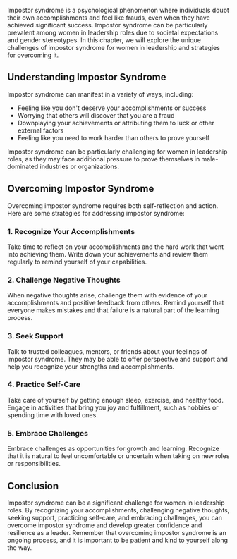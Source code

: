 
Impostor syndrome is a psychological phenomenon where individuals doubt their own accomplishments and feel like frauds, even when they have achieved significant success. Impostor syndrome can be particularly prevalent among women in leadership roles due to societal expectations and gender stereotypes. In this chapter, we will explore the unique challenges of impostor syndrome for women in leadership and strategies for overcoming it.

Understanding Impostor Syndrome
-------------------------------

Impostor syndrome can manifest in a variety of ways, including:

* Feeling like you don't deserve your accomplishments or success
* Worrying that others will discover that you are a fraud
* Downplaying your achievements or attributing them to luck or other external factors
* Feeling like you need to work harder than others to prove yourself

Impostor syndrome can be particularly challenging for women in leadership roles, as they may face additional pressure to prove themselves in male-dominated industries or organizations.

Overcoming Impostor Syndrome
----------------------------

Overcoming impostor syndrome requires both self-reflection and action. Here are some strategies for addressing impostor syndrome:

### 1. Recognize Your Accomplishments

Take time to reflect on your accomplishments and the hard work that went into achieving them. Write down your achievements and review them regularly to remind yourself of your capabilities.

### 2. Challenge Negative Thoughts

When negative thoughts arise, challenge them with evidence of your accomplishments and positive feedback from others. Remind yourself that everyone makes mistakes and that failure is a natural part of the learning process.

### 3. Seek Support

Talk to trusted colleagues, mentors, or friends about your feelings of impostor syndrome. They may be able to offer perspective and support and help you recognize your strengths and accomplishments.

### 4. Practice Self-Care

Take care of yourself by getting enough sleep, exercise, and healthy food. Engage in activities that bring you joy and fulfillment, such as hobbies or spending time with loved ones.

### 5. Embrace Challenges

Embrace challenges as opportunities for growth and learning. Recognize that it is natural to feel uncomfortable or uncertain when taking on new roles or responsibilities.

Conclusion
----------

Impostor syndrome can be a significant challenge for women in leadership roles. By recognizing your accomplishments, challenging negative thoughts, seeking support, practicing self-care, and embracing challenges, you can overcome impostor syndrome and develop greater confidence and resilience as a leader. Remember that overcoming impostor syndrome is an ongoing process, and it is important to be patient and kind to yourself along the way.
